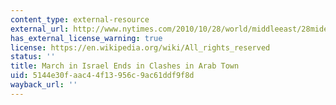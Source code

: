 ```yaml
---
content_type: external-resource
external_url: http://www.nytimes.com/2010/10/28/world/middleeast/28mideast.html
has_external_license_warning: true
license: https://en.wikipedia.org/wiki/All_rights_reserved
status: ''
title: March in Israel Ends in Clashes in Arab Town
uid: 5144e30f-aac4-4f13-956c-9ac61ddf9f8d
wayback_url: ''
---
```

